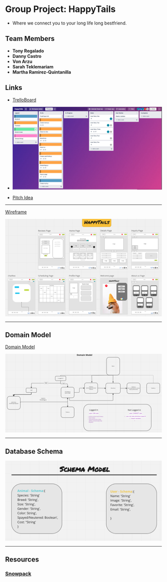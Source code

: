 # Group Project: HappyTails

- Where we connect you to your long life long bestfriend.

## Team Members

- **Tony Regalado**
- **Danny Castro**
- **Von Arzu**
- **Sarah Teklemariam**
- **Martha Ramirez-Quintanilla**

## Links

- [TrelloBoard](https://trello.com/b/7h6iXhgn/adopt-a-furball)
- ![TrelloBoard](./src/assets/images/trello.png)

- [Pitch Idea](https://docs.google.com/document/d/15ivjp-ux3fqXomHHlpNS80CPsIr4_01FCxUGfCIu8Ys/edit?usp=sharing)

---

[Wireframe](https://miro.com/app/board/uXjVP84R0cM=/)

![wireframe](./src/assets/images/wireframe3.png)

---

## Domain Model

[Domain Model](https://miro.com/app/board/uXjVP84R0cM=/)

![Domain Model](./src/assets/images/domainmodel.png)

---

## Database Schema

![Database Schema](./src/assets/images/database.png)

---

## Resources

### [Snowpack](https://dev.to/0xkoji/almost-no-config-snowpack-react-ts-5aac)
